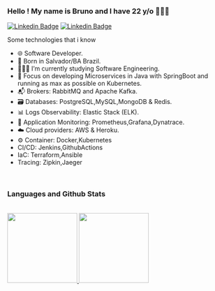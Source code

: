 ###   Hello ! My name is Bruno and I have 22 y/o 👨🏻‍💻

<a href="https://www.linkedin.com/in/pinhobrunodev/" rel="nofollow"><img src="https://img.shields.io/badge/LinkedIn-0077B5?style=for-the-badge&logo=linkedin&logoColor=white" alt="Linkedin Badge" data-canonical-src="https://img.shields.io/badge/-LinkedIn-blue?style=flat-square&amp;logo=Linkedin&amp;logoColor=white&amp;link=https://www.linkedin.com/in/pinhobrunodev/" style="max-width:100%;"></a>
<a href="mailto:brunopinho1010@gmail.com"><img src="https://img.shields.io/badge/Gmail-D14836?style=for-the-badge&logo=gmail&logoColor=white" alt="Linkedin Badge" data-canonical-src="https://img.shields.io/badge/-LinkedIn-blue?style=flat-square&amp;logo=Linkedin&amp;logoColor=white&amp;link=https://www.linkedin.com/in/bruno-pinho-3aa8591a4/" style="max-width:100%;"></a>


Some technologies that i know

- 🌐 Software Developer.
- 📍 Born in Salvador/BA Brazil.
- 👨🏻‍🎓 I’m currently studying Software Engineering.
- 🎯 Focus on developing Microservices in Java with SpringBoot and running as max as possible on Kubernetes.
- 📬 Brokers: RabbitMQ and Apache Kafka.
- 🗃️ Databases: PostgreSQL,MySQL,MongoDB & Redis.
- 📊 Logs Observability: Elastic Stack (ELK).
- 🔎 Application Monitoring: Prometheus,Grafana,Dynatrace.
- ☁️ Cloud providers: AWS & Heroku.
- ⚙️ Container: Docker,Kubernetes
-   CI/CD: Jenkins,GithubActions
-   IaC: Terraform,Ansible
-   Tracing: Zipkin,Jaeger


 

<br>


### Languages and Github Stats

<br>

 <div>
  <a href="https://github.com/pinhobrunodev">
  <img height="160em" src="https://github-readme-stats.vercel.app/api?username=pinhobrunodev&show_icons=true&theme=dracula&include_all_commits=true&count_private=true" style="max-width:90%;"/>
  <img height="160em" src="https://github-readme-stats.vercel.app/api/top-langs/?username=pinhobrunodev&layout=compact&langs_count=16&theme=dracula" style="max-width:90%;"/>
</div>

